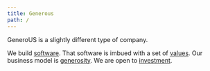 ```yaml
---
title: Generous
path: /
---
```


GeneroUS is a slightly different type of company.

We build [software](/software).
That software is imbued with a set of [values](/values).
Our business model is [generosity](/businessmodel).
We are open to [investment](/investment).
